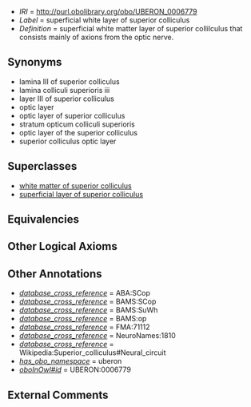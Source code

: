  * *IRI* = http://purl.obolibrary.org/obo/UBERON_0006779
 * *Label* = superficial white layer of superior colliculus
 * *Definition* = superficial white matter layer of superior collilculus that consists mainly of axions from the optic nerve.

## Synonyms

 * lamina III of superior colliculus
 * lamina colliculi superioris iii
 * layer III of superior colliculus
 * optic layer
 * optic layer of superior colliculus
 * stratum opticum colliculi superioris
 * optic layer of the superior colliculus
 * superior colliculus optic layer

## Superclasses

 * [white matter of superior colliculus](../../UBERON/86/UBERON_0006786.md)
 * [superficial layer of superior colliculus](../../UBERON/91/UBERON_0006791.md)

## Equivalencies


## Other Logical Axioms


## Other Annotations

 * *[database_cross_reference](../../ef/oboInOwl#hasDbXref.md)* = ABA:SCop
 * *[database_cross_reference](../../ef/oboInOwl#hasDbXref.md)* = BAMS:SCop
 * *[database_cross_reference](../../ef/oboInOwl#hasDbXref.md)* = BAMS:SuWh
 * *[database_cross_reference](../../ef/oboInOwl#hasDbXref.md)* = BAMS:op
 * *[database_cross_reference](../../ef/oboInOwl#hasDbXref.md)* = FMA:71112
 * *[database_cross_reference](../../ef/oboInOwl#hasDbXref.md)* = NeuroNames:1810
 * *[database_cross_reference](../../ef/oboInOwl#hasDbXref.md)* = Wikipedia:Superior_colliculus#Neural_circuit
 * *[has_obo_namespace](../../ce/oboInOwl#hasOBONamespace.md)* = uberon
 * *[oboInOwl#id](../../id/oboInOwl#id.md)* = UBERON:0006779

## External Comments

